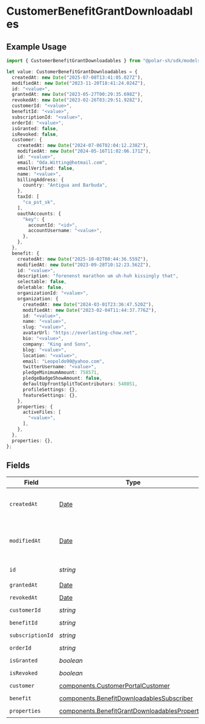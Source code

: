 # CustomerBenefitGrantDownloadables

## Example Usage

```typescript
import { CustomerBenefitGrantDownloadables } from "@polar-sh/sdk/models/components";

let value: CustomerBenefitGrantDownloadables = {
  createdAt: new Date("2025-07-08T13:41:05.027Z"),
  modifiedAt: new Date("2023-11-20T18:41:24.024Z"),
  id: "<value>",
  grantedAt: new Date("2023-05-27T00:29:35.698Z"),
  revokedAt: new Date("2023-02-26T03:29:51.928Z"),
  customerId: "<value>",
  benefitId: "<value>",
  subscriptionId: "<value>",
  orderId: "<value>",
  isGranted: false,
  isRevoked: false,
  customer: {
    createdAt: new Date("2024-07-06T02:04:12.238Z"),
    modifiedAt: new Date("2024-05-16T11:02:06.171Z"),
    id: "<value>",
    email: "Oda.Witting@hotmail.com",
    emailVerified: false,
    name: "<value>",
    billingAddress: {
      country: "Antigua and Barbuda",
    },
    taxId: [
      "ca_pst_sk",
    ],
    oauthAccounts: {
      "key": {
        accountId: "<id>",
        accountUsername: "<value>",
      },
    },
  },
  benefit: {
    createdAt: new Date("2025-10-02T00:44:36.559Z"),
    modifiedAt: new Date("2023-09-28T10:12:23.562Z"),
    id: "<value>",
    description: "forenenst marathon um uh-huh kissingly that",
    selectable: false,
    deletable: false,
    organizationId: "<value>",
    organization: {
      createdAt: new Date("2024-03-01T23:36:47.520Z"),
      modifiedAt: new Date("2023-02-04T11:44:37.776Z"),
      id: "<value>",
      name: "<value>",
      slug: "<value>",
      avatarUrl: "https://everlasting-chow.net",
      bio: "<value>",
      company: "King and Sons",
      blog: "<value>",
      location: "<value>",
      email: "Leopoldo90@yahoo.com",
      twitterUsername: "<value>",
      pledgeMinimumAmount: 758571,
      pledgeBadgeShowAmount: false,
      defaultUpfrontSplitToContributors: 548051,
      profileSettings: {},
      featureSettings: {},
    },
    properties: {
      activeFiles: [
        "<value>",
      ],
    },
  },
  properties: {},
};
```

## Fields

| Field                                                                                                            | Type                                                                                                             | Required                                                                                                         | Description                                                                                                      |
| ---------------------------------------------------------------------------------------------------------------- | ---------------------------------------------------------------------------------------------------------------- | ---------------------------------------------------------------------------------------------------------------- | ---------------------------------------------------------------------------------------------------------------- |
| `createdAt`                                                                                                      | [Date](https://developer.mozilla.org/en-US/docs/Web/JavaScript/Reference/Global_Objects/Date)                    | :heavy_check_mark:                                                                                               | Creation timestamp of the object.                                                                                |
| `modifiedAt`                                                                                                     | [Date](https://developer.mozilla.org/en-US/docs/Web/JavaScript/Reference/Global_Objects/Date)                    | :heavy_check_mark:                                                                                               | Last modification timestamp of the object.                                                                       |
| `id`                                                                                                             | *string*                                                                                                         | :heavy_check_mark:                                                                                               | The ID of the object.                                                                                            |
| `grantedAt`                                                                                                      | [Date](https://developer.mozilla.org/en-US/docs/Web/JavaScript/Reference/Global_Objects/Date)                    | :heavy_check_mark:                                                                                               | N/A                                                                                                              |
| `revokedAt`                                                                                                      | [Date](https://developer.mozilla.org/en-US/docs/Web/JavaScript/Reference/Global_Objects/Date)                    | :heavy_check_mark:                                                                                               | N/A                                                                                                              |
| `customerId`                                                                                                     | *string*                                                                                                         | :heavy_check_mark:                                                                                               | N/A                                                                                                              |
| `benefitId`                                                                                                      | *string*                                                                                                         | :heavy_check_mark:                                                                                               | N/A                                                                                                              |
| `subscriptionId`                                                                                                 | *string*                                                                                                         | :heavy_check_mark:                                                                                               | N/A                                                                                                              |
| `orderId`                                                                                                        | *string*                                                                                                         | :heavy_check_mark:                                                                                               | N/A                                                                                                              |
| `isGranted`                                                                                                      | *boolean*                                                                                                        | :heavy_check_mark:                                                                                               | N/A                                                                                                              |
| `isRevoked`                                                                                                      | *boolean*                                                                                                        | :heavy_check_mark:                                                                                               | N/A                                                                                                              |
| `customer`                                                                                                       | [components.CustomerPortalCustomer](../../models/components/customerportalcustomer.md)                           | :heavy_check_mark:                                                                                               | N/A                                                                                                              |
| `benefit`                                                                                                        | [components.BenefitDownloadablesSubscriber](../../models/components/benefitdownloadablessubscriber.md)           | :heavy_check_mark:                                                                                               | N/A                                                                                                              |
| `properties`                                                                                                     | [components.BenefitGrantDownloadablesProperties](../../models/components/benefitgrantdownloadablesproperties.md) | :heavy_check_mark:                                                                                               | N/A                                                                                                              |